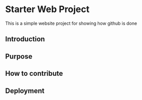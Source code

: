 # Starter Web Project

This is a simple website project for showing how github is done

## Introduction

## Purpose

## How to contribute

## Deployment